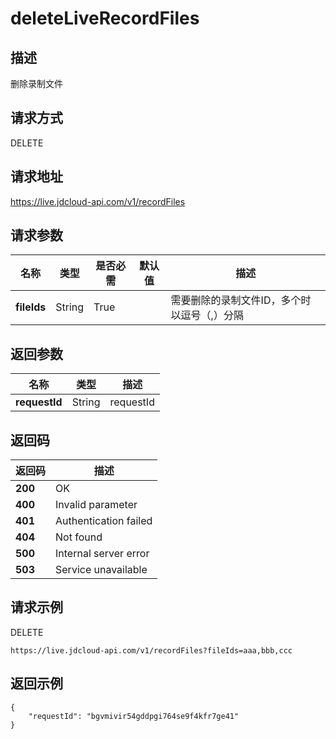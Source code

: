 # deleteLiveRecordFiles


## 描述
删除录制文件


## 请求方式
DELETE

## 请求地址
https://live.jdcloud-api.com/v1/recordFiles


## 请求参数
|名称|类型|是否必需|默认值|描述|
|---|---|---|---|---|
|**fileIds**|String|True| |需要删除的录制文件ID，多个时以逗号（,）分隔<br>|


## 返回参数
|名称|类型|描述|
|---|---|---|
|**requestId**|String|requestId|


## 返回码
|返回码|描述|
|---|---|
|**200**|OK|
|**400**|Invalid parameter|
|**401**|Authentication failed|
|**404**|Not found|
|**500**|Internal server error|
|**503**|Service unavailable|

## 请求示例
DELETE
```
https://live.jdcloud-api.com/v1/recordFiles?fileIds=aaa,bbb,ccc

```

## 返回示例
```
{
    "requestId": "bgvmivir54gddpgi764se9f4kfr7ge41"
}
```
